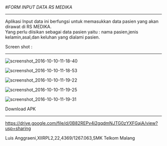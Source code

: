 #_FORM INPUT DATA RS MEDIKA_
***
Aplikasi Input data ini berfungsi untuk memasukkan data pasien yang akan dirawat di RS MEDIKA.<br>
Yang perlu diisikan sebagai data pasien yaitu : nama pasien,jenis kelamin,asal,dan keluhan yang dialami pasien.<br>

Screen shot :
***
![screenshot_2016-10-10-11-18-40](https://cloud.githubusercontent.com/assets/15699557/19270578/f3165980-8fea-11e6-8a3a-27a0d92bd714.png)

![screenshot_2016-10-10-11-18-53](https://cloud.githubusercontent.com/assets/15699557/19270582/f7dad02c-8fea-11e6-9a9f-fa201c294748.png)

![screenshot_2016-10-10-11-19-22](https://cloud.githubusercontent.com/assets/15699557/19270584/faab167c-8fea-11e6-8879-ed2dc5d45588.png)

![screenshot_2016-10-10-11-19-25](https://cloud.githubusercontent.com/assets/15699557/19270585/fd56193a-8fea-11e6-93a8-1605cd1e6717.png)

![screenshot_2016-10-10-11-19-31](https://cloud.githubusercontent.com/assets/15699557/19270590/00604bdc-8feb-11e6-8c81-050eb9f7752d.png)

Download APK
***
https://drive.google.com/file/d/0B82REPv4i2gqdmNJTG0zYXFGajA/view?usp=sharing

Luis Anggraeni,XIIRPL2,22,4369/1267.063,SMK Telkom Malang
